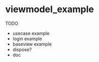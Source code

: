 # viewmodel_example

TODO
- usecase example
- login example 
- baseview example
- dispose?   
- doc 
